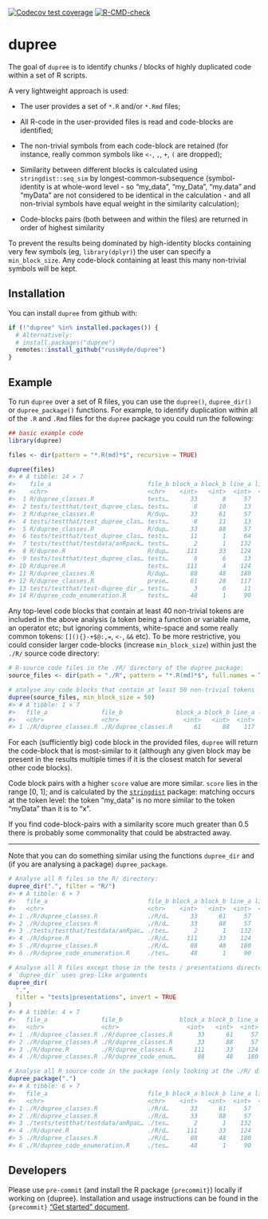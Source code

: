 
<!-- README.md is generated from README.Rmd. Please edit the latter -->
<!-- badges: start -->

[![Codecov test
coverage](https://codecov.io/gh/russHyde/dupree/branch/main/graph/badge.svg)](https://codecov.io/gh/russHyde/dupree?branch=main)
[![R-CMD-check](https://github.com/russHyde/dupree/workflows/R-CMD-check/badge.svg)](https://github.com/russHyde/dupree/actions)
<!-- badges: end -->

# dupree

The goal of `dupree` is to identify chunks / blocks of highly duplicated
code within a set of R scripts.

A very lightweight approach is used:

- The user provides a set of `*.R` and/or `*.Rmd` files;

- All R-code in the user-provided files is read and code-blocks are
  identified;

- The non-trivial symbols from each code-block are retained (for
  instance, really common symbols like `<-`, `,`, `+`, `(` are dropped);

- Similarity between different blocks is calculated using
  `stringdist::seq_sim` by longest-common-subsequence (symbol-identity
  is at whole-word level - so “my_data”, “my_Data”, “my.data” and
  “myData” are not considered to be identical in the calculation - and
  all non-trivial symbols have equal weight in the similarity
  calculation);

- Code-blocks pairs (both between and within the files) are returned in
  order of highest similarity

To prevent the results being dominated by high-identity blocks
containing very few symbols (eg, `library(dplyr)`) the user can specify
a `min_block_size`. Any code-block containing at least this many
non-trivial symbols will be kept.

## Installation

You can install `dupree` from github with:

``` r
if (!"dupree" %in% installed.packages()) {
  # Alternatively:
  # install.packages("dupree")
  remotes::install_github("russHyde/dupree")
}
```

## Example

To run `dupree` over a set of R files, you can use the `dupree()`,
`dupree_dir()` or `dupree_package()` functions. For example, to identify
duplication within all of the `.R` and `.Rmd` files for the `dupree`
package you could run the following:

``` r
## basic example code
library(dupree)

files <- dir(pattern = "*.R(md)*$", recursive = TRUE)

dupree(files)
#> # A tibble: 14 × 7
#>    file_a                           file_b block_a block_b line_a line_b   score
#>    <chr>                            <chr>    <int>   <int>  <int>  <int>   <dbl>
#>  1 R/dupree_classes.R               tests…      33       8     57     13 0.296  
#>  2 tests/testthat/test_dupree_clas… tests…       8      10     13    117 0.248  
#>  3 R/dupree_classes.R               R/dup…      33      61     57    117 0.218  
#>  4 tests/testthat/test_dupree_clas… tests…       8      11     13     64 0.216  
#>  5 R/dupree_classes.R               R/dup…      33      88     57    180 0.215  
#>  6 tests/testthat/test_dupree_clas… tests…      11       1     64      1 0.185  
#>  7 tests/testthat/testdata/anRpack… tests…       2       1    132      1 0.172  
#>  8 R/dupree.R                       R/dup…     111      33    124     57 0.146  
#>  9 tests/testthat/test_dupree_clas… tests…       8       6     13     25 0.120  
#> 10 R/dupree.R                       tests…     111       4    124      4 0.114  
#> 11 R/dupree_classes.R               R/dup…      88      48    180     90 0.111  
#> 12 R/dupree_classes.R               prese…      61      28    117    316 0.105  
#> 13 tests/testthat/test-dupree_dir_… tests…       3       6     11     25 0.0972 
#> 14 R/dupree_code_enumeration.R      tests…      48       1     90      1 0.00298
```

Any top-level code blocks that contain at least 40 non-trivial tokens
are included in the above analysis (a token being a function or variable
name, an operator etc; but ignoring comments, white-space and some
really common tokens: `[](){}-+$@:,=`, `<-`, `&&` etc). To be more
restrictive, you could consider larger code-blocks (increase
`min_block_size`) within just the `./R/` source code directory:

``` r
# R-source code files in the ./R/ directory of the dupree package:
source_files <- dir(path = "./R", pattern = "*.R(md)*$", full.names = TRUE)

# analyse any code blocks that contain at least 50 non-trivial tokens
dupree(source_files, min_block_size = 50)
#> # A tibble: 1 × 7
#>   file_a               file_b               block_a block_b line_a line_b score
#>   <chr>                <chr>                  <int>   <int>  <int>  <int> <dbl>
#> 1 ./R/dupree_classes.R ./R/dupree_classes.R      61      88    117    180 0.104
```

For each (sufficiently big) code block in the provided files, `dupree`
will return the code-block that is most-similar to it (although any
given block may be present in the results multiple times if it is the
closest match for several other code blocks).

Code block pairs with a higher `score` value are more similar. `score`
lies in the range \[0, 1\]; and is calculated by the
[`stringdist`](https://github.com/markvanderloo/stringdist) package:
matching occurs at the token level: the token “my_data” is no more
similar to the token “myData” than it is to “x”.

If you find code-block-pairs with a similarity score much greater than
0.5 there is probably some commonality that could be abstracted away.

------------------------------------------------------------------------

Note that you can do something similar using the functions `dupree_dir`
and (if you are analysing a package) `dupree_package`.

``` r
# Analyse all R files in the R/ directory:
dupree_dir(".", filter = "R/")
#> # A tibble: 6 × 7
#>   file_a                            file_b block_a block_b line_a line_b   score
#>   <chr>                             <chr>    <int>   <int>  <int>  <int>   <dbl>
#> 1 ./R/dupree_classes.R              ./R/d…      33      61     57    117 0.218  
#> 2 ./R/dupree_classes.R              ./R/d…      33      88     57    180 0.215  
#> 3 ./tests/testthat/testdata/anRpac… ./tes…       2       1    132      1 0.172  
#> 4 ./R/dupree.R                      ./R/d…     111      33    124     57 0.146  
#> 5 ./R/dupree_classes.R              ./R/d…      88      48    180     90 0.111  
#> 6 ./R/dupree_code_enumeration.R     ./tes…      48       1     90      1 0.00298
```

``` r
# Analyse all R files except those in the tests / presentations directories:
# `dupree_dir` uses grep-like arguments
dupree_dir(
  ".",
  filter = "tests|presentations", invert = TRUE
)
#> # A tibble: 4 × 7
#>   file_a               file_b                block_a block_b line_a line_b score
#>   <chr>                <chr>                   <int>   <int>  <int>  <int> <dbl>
#> 1 ./R/dupree_classes.R ./R/dupree_classes.R       33      61     57    117 0.218
#> 2 ./R/dupree_classes.R ./R/dupree_classes.R       33      88     57    180 0.215
#> 3 ./R/dupree.R         ./R/dupree_classes.R      111      33    124     57 0.146
#> 4 ./R/dupree_classes.R ./R/dupree_code_enum…      88      48    180     90 0.111
```

``` r
# Analyse all R source code in the package (only looking at the ./R/ directory)
dupree_package(".")
#> # A tibble: 6 × 7
#>   file_a                            file_b block_a block_b line_a line_b   score
#>   <chr>                             <chr>    <int>   <int>  <int>  <int>   <dbl>
#> 1 ./R/dupree_classes.R              ./R/d…      33      61     57    117 0.218  
#> 2 ./R/dupree_classes.R              ./R/d…      33      88     57    180 0.215  
#> 3 ./tests/testthat/testdata/anRpac… ./tes…       2       1    132      1 0.172  
#> 4 ./R/dupree.R                      ./R/d…     111      33    124     57 0.146  
#> 5 ./R/dupree_classes.R              ./R/d…      88      48    180     90 0.111  
#> 6 ./R/dupree_code_enumeration.R     ./tes…      48       1     90      1 0.00298
```

## Developers

Please use `pre-commit` (and install the R package `{precommit}`)
locally if working on {dupree}. Installation and usage instructions can
be found in the `{precommit}` [“Get started”
document](https://lorenzwalthert.github.io/precommit/articles/precommit.html).
